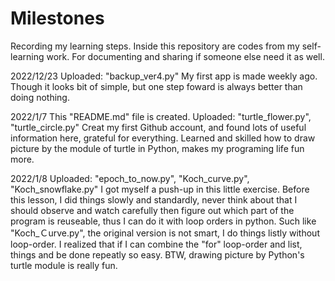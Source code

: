 # Milestones
Recording my learning steps. Inside this repository are codes from my self-learning work. For documenting and sharing if someone else need it as well.

2022/12/23
Uploaded: "backup_ver4.py"
My first app is made weekly ago. Though it looks bit of simple, but one step foward is always better than doing nothing.

2022/1/7
This "README.md" file is created.
Uploaded:  "turtle_flower.py", "turtle_circle.py"
Creat my first Github account, and found lots of useful information here, grateful for everything.
Learned and skilled how to draw picture by the module of turtle in Python, makes my programing life fun more.

2022/1/8
Uploaded: "epoch_to_now.py", "Koch_curve.py", "Koch_snowflake.py"
I got myself a push-up in this little exercise. Before this lesson, I did things slowly and standardly, never think about that I should observe and watch carefully then figure out which part of the program is reuseable, thus I can do it with loop orders in python. Such like "Koch_Ｃurve.py", the original version is not smart, I do things listly without loop-order. I realized that if I can combine the "for" loop-order and list, things and be done repeatly so easy. BTW, drawing picture by Python's turtle module is really fun.


